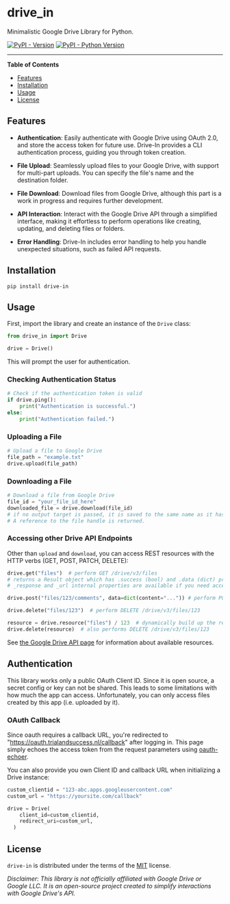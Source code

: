 # drive_in

Minimalistic Google Drive Library for Python.

[![PyPI - Version](https://img.shields.io/pypi/v/drive-in.svg)](https://pypi.org/project/drive-in)
[![PyPI - Python Version](https://img.shields.io/pypi/pyversions/drive-in.svg)](https://pypi.org/project/drive-in)

-----

**Table of Contents**

- [Features](#features)
- [Installation](#installation)
- [Usage](#usage)
- [License](#license)

## Features

- **Authentication**: Easily authenticate with Google Drive using OAuth 2.0, and store the access token for future use.
  Drive-In provides a CLI authentication process, guiding you through token creation.

- **File Upload**: Seamlessly upload files to your Google Drive, with support for multi-part uploads. You can specify
  the file's name and the destination folder.

- **File Download**: Download files from Google Drive, although this part is a work in progress and requires further
  development.

- **API Interaction**: Interact with the Google Drive API through a simplified interface, making it effortless to
  perform operations like creating, updating, and deleting files or folders.

- **Error Handling**: Drive-In includes error handling to help you handle unexpected situations, such as failed API
  requests.

## Installation

```console
pip install drive-in
```

## Usage

First, import the library and create an instance of the `Drive` class:

```python
from drive_in import Drive

drive = Drive()
```

This will prompt the user for authentication.

### Checking Authentication Status

```python
# Check if the authentication token is valid
if drive.ping():
    print("Authentication is successful.")
else:
    print("Authentication failed.")
```

### Uploading a File

```python
# Upload a file to Google Drive
file_path = "example.txt"
drive.upload(file_path)
```

### Downloading a File

```python
# Download a file from Google Drive 
file_id = "your_file_id_here"
downloaded_file = drive.download(file_id)
# if no output target is passed, it is saved to the same name as it has on drive. 
# A reference to the file handle is returned.
```

### Accessing other Drive API Endpoints

Other than `upload` and `download`, you can access REST resources with the HTTP verbs (GET, POST, PATCH, DELETE):

```python
drive.get("files")  # perform GET /drive/v3/files
# returns a Result object which has .success (bool) and .data (dict) properties.
# _response and _url internal properties are available if you need access to this raw info.

drive.post("files/123/comments", data=dict(content="...")) # perform POST to create a new comment.

drive.delete("files/123")  # perform DELETE /drive/v3/files/123

resource = drive.resource("files") / 123  # dynamically build up the resource string
drive.delete(resource)  # also performs DELETE /drive/v3/files/123
```

See [the Google Drive API page](https://developers.google.com/drive/api/reference/rest/v3) for information about
available resources.

## Authentication
This library works only a public OAuth Client ID. 
Since it is open source, a secret config or key can not be shared. 
This leads to some limitations with how much the app can access. 
Unfortunately, you can only access files created by this app (i.e. uploaded by it).

### OAuth Callback
Since oauth requires a callback URL, you're redirected to "https://oauth.trialandsuccess.nl/callback" after logging in.
This page simply echoes the access token from the request parameters using [oauth-echoer](https://github.com/trialandsuccess/oauth-echoer).

You can also provide you own Client ID and callback URL when initializing a Drive instance:
```python
custom_clientid = "123-abc.apps.googleusercontent.com"
custom_url = "https://yoursite.com/callback"

drive = Drive(
    client_id=custom_clientid,
    redirect_uri=custom_url,
  )
```

## License

`drive-in` is distributed under the terms of the [MIT](https://spdx.org/licenses/MIT.html) license.

*Disclaimer: This library is not officially affiliated with Google Drive or Google LLC. It is an open-source project
created to simplify interactions with Google Drive's API.*